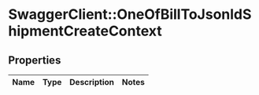 # SwaggerClient::OneOfBillToJsonldShipmentCreateContext

## Properties
Name | Type | Description | Notes
------------ | ------------- | ------------- | -------------


